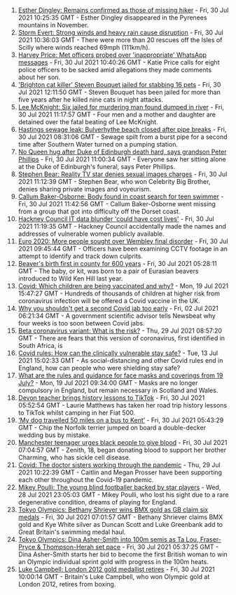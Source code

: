 1. [Esther Dingley: Remains confirmed as those of missing hiker](https://www.bbc.co.uk/news/uk-england-tyne-58022860) - Fri, 30 Jul 2021 10:25:35 GMT - Esther Dingley disappeared in the Pyrenees mountains in November.
2. [Storm Evert: Strong winds and heavy rain cause disruption](https://www.bbc.co.uk/news/uk-england-cornwall-58022839) - Fri, 30 Jul 2021 10:36:03 GMT - There were more than 20 rescues off the Isles of Scilly where winds reached 69mph (111km/h).
3. [Harvey Price: Met officers probed over 'inappropriate' WhatsApp messages](https://www.bbc.co.uk/news/uk-england-london-58009788) - Fri, 30 Jul 2021 10:40:26 GMT - Katie Price calls for eight police officers to be sacked amid allegations they made comments about her son.
4. ['Brighton cat killer' Steven Bouquet jailed for stabbing 16 pets](https://www.bbc.co.uk/news/uk-england-sussex-58017099) - Fri, 30 Jul 2021 12:11:50 GMT - Steven Bouquet has been jailed for more than five years after he killed nine cats in night attacks.
5. [Lee McKnight: Six jailed for murdering man found dumped in river](https://www.bbc.co.uk/news/uk-england-tyne-58006829) - Fri, 30 Jul 2021 11:17:57 GMT - Four men and a mother and daughter are detained over the fatal beating of Lee McKnight.
6. [Hastings sewage leak: Bulverhythe beach closed after pipe breaks](https://www.bbc.co.uk/news/uk-england-sussex-58023211) - Fri, 30 Jul 2021 08:31:06 GMT - Sewage spilt from a burst pipe for a second time after Southern Water turned on a pumping station.
7. [No Queen hug after Duke of Edinburgh death hard, says grandson Peter Phillips](https://www.bbc.co.uk/news/uk-england-gloucestershire-58024149) - Fri, 30 Jul 2021 11:00:34 GMT - Everyone saw her sitting alone at the Duke of Edinburgh's funeral, says Peter Phillips.
8. [Stephen Bear: Reality TV star denies sexual images charges](https://www.bbc.co.uk/news/uk-england-essex-58025231) - Fri, 30 Jul 2021 11:12:39 GMT - Stephen Bear, who won Celebrity Big Brother, denies sharing private images and voyeurism.
9. [Callum Baker-Osborne: Body found in coast search for teen swimmer](https://www.bbc.co.uk/news/uk-england-dorset-58027177) - Fri, 30 Jul 2021 11:42:56 GMT - Callum Baker-Osborne went missing from a group that got into difficulty off the Dorset coast.
10. [Hackney Council IT data blunder 'could have cost lives'](https://www.bbc.co.uk/news/uk-england-london-58009789) - Fri, 30 Jul 2021 11:19:35 GMT - Hackney Council accidentally made the names and addresses of vulnerable women publicly available.
11. [Euro 2020: More people sought over Wembley final disorder](https://www.bbc.co.uk/news/uk-england-london-58024459) - Fri, 30 Jul 2021 09:45:44 GMT - Officers have been examining CCTV footage in an attempt to identify and track down culprits.
12. [Beaver's birth first in county for 600 years](https://www.bbc.co.uk/news/uk-england-norfolk-58011639) - Fri, 30 Jul 2021 05:28:11 GMT - The baby, or kit, was born to a pair of Eurasian beavers introduced to Wild Ken Hill last year.
13. [Covid: Which children are being vaccinated and why?](https://www.bbc.co.uk/news/health-57888429) - Mon, 19 Jul 2021 15:47:27 GMT - Hundreds of thousands of children at higher risk from coronavirus infection will be offered a Covid vaccine in the UK.
14. [Why you shouldn't get a second Covid jab too early](https://www.bbc.co.uk/news/newsbeat-57682233) - Fri, 02 Jul 2021 06:21:34 GMT - A government scientific advisor tells Newsbeat why four weeks is too soon between Covid jabs.
15. [Beta coronavirus variant: What is the risk?](https://www.bbc.co.uk/news/health-55534727) - Thu, 29 Jul 2021 08:57:20 GMT - There are fears that this version of coronavirus, first identified in South Africa, is
16. [Covid rules: How can the clinically vulnerable stay safe?](https://www.bbc.co.uk/news/health-51997151) - Tue, 13 Jul 2021 15:02:33 GMT - As social-distancing and other Covid rules end in England, how can people who were shielding stay safe?
17. [What are the rules and guidance for face masks and coverings from 19 July?](https://www.bbc.co.uk/news/health-51205344) - Mon, 19 Jul 2021 09:34:00 GMT - Masks are no longer compulsory in England, but remain necessary in Scotland and Wales.
18. [Devon teacher brings history lessons to TikTok](https://www.bbc.co.uk/news/uk-england-devon-58015327) - Fri, 30 Jul 2021 05:52:54 GMT - Laurie Matthews has taken her road trip history lessons to TikTok whilst camping in her Fiat 500.
19. [‘My dog travelled 50 miles on a bus to Kent’](https://www.bbc.co.uk/news/uk-england-london-58013312) - Fri, 30 Jul 2021 05:43:29 GMT - Chip the Norfolk terrier jumped on board a double-decker wedding bus by mistake.
20. [Manchester teenager urges black people to give blood](https://www.bbc.co.uk/news/uk-england-manchester-58014249) - Fri, 30 Jul 2021 07:04:57 GMT - Zenith, 18, began donating blood to support her brother Charming, who has sickle cell disease.
21. [Covid: The doctor sisters working through the pandemic](https://www.bbc.co.uk/news/uk-england-devon-58011779) - Thu, 29 Jul 2021 10:22:39 GMT - Caitlín and Megan Prosser have been supporting each other throughout the Covid-19 pandemic.
22. [Mikey Poulli: The young blind footballer backed by star players](https://www.bbc.co.uk/news/uk-england-london-57987451) - Wed, 28 Jul 2021 23:05:03 GMT - Mikey Poulli, who lost his sight due to a rare degenerative condition, dreams of playing for England.
23. [Tokyo Olympics: Bethany Shriever wins BMX gold as GB claim six medals](https://www.bbc.co.uk/sport/olympics/58022228) - Fri, 30 Jul 2021 07:01:57 GMT - Bethany Shriever claims BMX gold and Kye White silver as Duncan Scott and Luke Greenbank add to Great Britain's swimming medal haul.
24. [Tokyo Olympics: Dina Asher-Smith into 100m semis as Ta Lou, Fraser-Pryce & Thompson-Herah set pace](https://www.bbc.co.uk/sport/olympics/58021977) - Fri, 30 Jul 2021 05:37:25 GMT - Dina Asher-Smith starts her bid to become the first British woman to win an Olympic individual sprint gold with progress in the 100m heats.
25. [Luke Campbell: London 2012 gold medallist retires](https://www.bbc.co.uk/sport/boxing/58000922) - Fri, 30 Jul 2021 10:00:14 GMT - Britain's Luke Campbell, who won Olympic gold at London 2012, retires from boxing.
